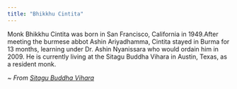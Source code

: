 ```yaml
---
title: "Bhikkhu Cintita"
---
```


Monk Bhikkhu Cintita was born  in San Francisco, California in 1949.After meeting the burmese abbot Ashin Ariyadhamma, Cintita stayed in Burma for 13 months, learning under Dr. Ashin Nyanissara who would ordain him in 2009. He is currently living at the Sitagu Buddha Vihara in Austin, Texas, as a resident monk.

_~ From [Sitagu Buddha Vihara](http://sitagu.org/austin/About/about.html)_
